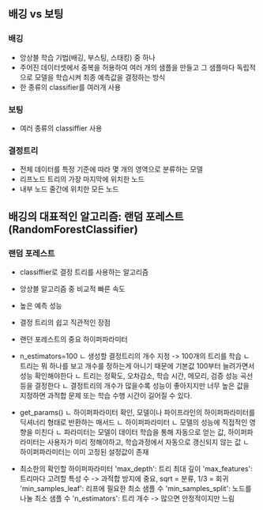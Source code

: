 ## 배깅 vs 보팅
### 배깅
- 앙상블 학습 기법(배깅, 부스팅, 스태킹) 중 하나
- 주어진 데이터셋에서 중복을 허용하여 여러 개의 샘플을 만들고 그 샘플마다 독립적으로 모델을 학습시켜 최종 예측값을 결정하는 방식
- 한 종류의 classifier를 여러개 사용

### 보팅
- 여러 종류의 classiffier 사용

### 결정트리
- 전체 데이터를 특정 기준에 따라 몇 개의 영역으로 분류하는 모델
- 리프노드
  트리의  가장 마지막에 위치한 노드
- 내부 노드
  줄간에 위치한 모든 노드
    
## 배깅의 대표적인 알고리즘: 랜덤 포레스트(RandomForestClassifier)

### 랜덤 포레스트
- classiffier로 결정 트리를 사용하는 알고리즘
- 앙상블 알고리즘 중 비교적 빠른 속도
- 높은 예측 성능
- 결정 트리의 쉽고 직관적인 장점
- 랜던 포레스트의 중요 하이퍼파라미터
- n_estimators=100
    ㄴ 생성할 결정트리의 개수 지정 -> 100개의 트리를 학습
        ㄴ 트리는 뭐 하나를 보고 개수를 정하는게 아니기 때문에 기본값 100부터 늘려가면서 성능 확인해야한다
        ㄴ 트리는 정확도, 오차감소, 학습 시간, 메모리, 검증 성능 곡선 등을 결정한다 
        ㄴ 결정트리의 개수가 많을수록 성능이 좋아지지만 너무 높은 값을 지정하면 과적합 문제 또는 학습 수행 시간이 길어질 수 있다.

- get_params()
    ㄴ 하이퍼파라미터 확인, 모델이나 파이프라인의 하이퍼파라미터를 딕셔너리 형태로 반환하는 매서드
        ㄴ 하이퍼파라미터
            ㄴ 모델의 성능에 직접적인 영향을 미친다
            ㄴ 파라미터는 모델이 데이터 학습을 통해 자동으로 얻는 값, 하이퍼파라미터는 사용자가 미리 정해야하고, 학습과정에서 자동으로 갱신되지 않는 값
            ㄴ 하이퍼파라미터는 이미 고정된 설정값이 존재
 - 최소한의 확인할 하이퍼파라미터
     'max_depth': 트리 최대 깊이
     'max_features': 트리마다 고려할 특성 수 -> 과적합 방지에 중요, sqrt = 분류, 1/3 = 회귀
     'min_samples_leaf': 리프에 필요한 최소 샘플 수
     'min_samples_split': 노드를 나눌 최소 샘플 수
     'n_estimators': 트리 개수 -> 많으면 안정적이지만 느림
